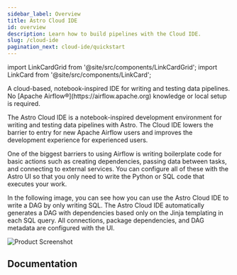 ```yaml
---
sidebar_label: Overview
title: Astro Cloud IDE
id: overview
description: Learn how to build pipelines with the Cloud IDE.
slug: /cloud-ide
pagination_next: cloud-ide/quickstart
---
```


import LinkCardGrid from '@site/src/components/LinkCardGrid';
import LinkCard from '@site/src/components/LinkCard';

<p class="DocItem__header-description">
  A cloud-based, notebook-inspired IDE for writing and testing data pipelines. No [Apache Airflow®](https://airflow.apache.org) knowledge or local setup is required.
</p>

The Astro Cloud IDE is a notebook-inspired development environment for writing and testing data pipelines with Astro. The Cloud IDE lowers the barrier to entry for new Apache Airflow users and improves the development experience for experienced users.

One of the biggest barriers to using Airflow is writing boilerplate code for basic actions such as creating dependencies, passing data between tasks, and connecting to external services. You can configure all of these with the Astro UI so that you only need to write the Python or SQL code that executes your work.

In the following image, you can see how you can use the Astro Cloud IDE to write a DAG by only writing SQL. The Astro Cloud IDE automatically generates a DAG with dependencies based only on the Jinja templating in each SQL query. All connections, package dependencies, and DAG metadata are configured with the UI.

![Product Screenshot](/img/cloud-ide/pipeline-editor.png)

## Documentation

<LinkCardGrid>
  <LinkCard truncate label="Quickstart" description="Create data pipelines with the Cloud IDE." href="/astro/cloud-ide/quickstart" />
  <LinkCard truncate label="Deploy a project" description="Push your changes from the Astro Cloud IDE directly to GitHub or a Deployment." href="/astro/cloud-ide/deploy-project" />
  <LinkCard truncate label="Security" description="Learn how the Astro Cloud IDE keeps your code and production Deployments secure." href="/astro/cloud-ide/security" />
</LinkCardGrid>
